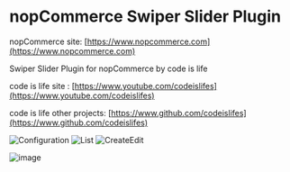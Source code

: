 ﻿nopCommerce Swiper Slider Plugin
===========

nopCommerce site: [https://www.nopcommerce.com](https://www.nopcommerce.com)

Swiper Slider Plugin for nopCommerce by code is life

code is life site : [https://www.youtube.com/codeislifes](https://www.youtube.com/codeislifes)

code is life other projects: [https://www.github.com/codeislifes](https://www.github.com/codeislifes)

![Configuration](https://user-images.githubusercontent.com/9388243/159600560-fdfe74f8-c8aa-485b-8417-f3e3ec99ebed.jpg)
![List](https://user-images.githubusercontent.com/9388243/159600633-1f2f1080-e78c-48a4-8310-4af4af7f2144.jpg)
![CreateEdit](https://user-images.githubusercontent.com/9388243/159765553-285e8a3d-df68-464f-9131-edf81d7fed2c.png)

![image](https://user-images.githubusercontent.com/9388243/159765736-8c8d592e-c9b6-496b-a084-1f2be4aab66f.png)


